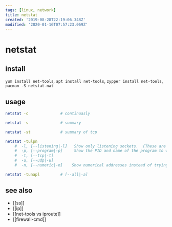 ```yaml
---
tags: [linux, network]
title: netstat
created: '2019-08-28T22:19:06.348Z'
modified: '2020-01-16T07:57:23.069Z'
---
```


# netstat

## install
`yum install net-tools`, `apt install net-tools`, `zypper install net-tools`, `pacman -S netstat-nat`

## usage
```sh
netstat -c              # continuasly

netstat -s              # summary

netstat -st             # summary of tcp

netstat -tulpn          
    #  -l, [--listening|-l]   Show only listening sockets.  (These are omitted by default.)
    #  -p, [--program|-p]     Show the PID and name of the program to which each socket belongs
    #  -t, [--tcp|-t]
    #  -u, [--udp|-u]
    #  -n, [--numeric|-n]    Show numerical addresses instead of trying to determine symbolic host, port or user names

netstat -tunapl         # [--all|-a]
```

## see also
- [[ss]]
- [[ip]]
- [[net-tools vs iproute]]
- [[firewall-cmd]]
